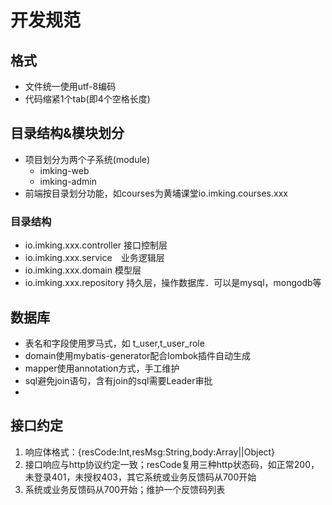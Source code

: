 # 开发规范

## 格式
 * 文件统一使用utf-8编码
 * 代码缩紧1个tab(即4个空格长度)

## 目录结构&模块划分
  * 项目划分为两个子系统(module)
    + imking-web
    + imking-admin
  * 前端按目录划分功能，如courses为黄埔课堂io.imking.courses.xxx
### 目录结构
  * io.imking.xxx.controller 接口控制层
  * io.imking.xxx.service　业务逻辑层
  * io.imking.xxx.domain 模型层
  * io.imking.xxx.repository 持久层，操作数据库．可以是mysql，mongodb等
  

## 数据库
 * 表名和字段使用罗马式，如 t_user,t_user_role
 * domain使用mybatis-generator配合lombok插件自动生成
 * mapper使用annotation方式，手工维护
 * sql避免join语句，含有join的sql需要Leader审批
 *

## 接口约定
  1. 响应体格式：{resCode:Int,resMsg:String,body:Array||Object}
  2. 接口响应与http协议约定一致；resCode复用三种http状态码，如正常200，未登录401，未授权403，其它系统或业务反馈码从700开始
  3. 系统或业务反馈码从700开始；维护一个反馈码列表
